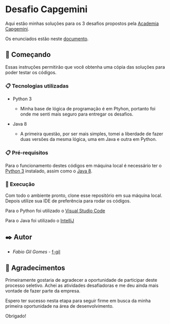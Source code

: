 # Desafio Capgemini

Aqui estão minhas soluções para os 3 desafios propostos pela [Academia Capgemini](https://capgemini.proway.com.br).

Os enunciados estão neste [documento](https://docs.google.com/document/d/1fAzE01t6hEyg8JrbRo7vOA3K2W-NYisF/preview?pru=AAABfyi6JMQ*rjlGHuDSt9us910YPxCYGg).

## 🚀 Começando

Essas instruções permitirão que você obtenha uma cópia das soluções para poder testar os códigos.

### 📋 Tecnologias utilizadas
* Python 3
  * Minha base de lógica de programação é em Ptyhon, portanto foi onde me senti mais seguro para entregar os desafios.
  
* Java 8
  * A primeira questão, por ser mais simples, tomei a liberdade de fazer duas versões da mesma lógica, uma em Java e outra em Python.


### 📋 Pré-requisitos

Para o funcionamento destes códigos em máquina local é necessário ter o [Python 3](https://www.python.org/downloads/) instalado, assim como o [Java 8](https://www.java.com/pt-BR/download/ie_manual.jsp?locale=pt_BR).


### 🔧 Execução

Com todo o ambiente pronto, clone esse repositório em sua máquina local. Depois utilize sua IDE de preferência para rodar os códigos. 

Para o Python foi utilizado o [Visual Studio Code](https://code.visualstudio.com/download)

Para o Java foi utilizado o [IntelliJ](https://www.jetbrains.com/pt-br/idea/download/)


## ✒️ Autor

* *Fabio Gil Gomes* - [f-gil](https://github.com/f-gil)


## 🎁 Agradecimentos

Primeiramente gostaria de agradecer a oportunidade de participar deste processo seletivo. Achei as atividades desafiadoras e me deu ainda mais vontade de fazer parte da empresa.

Espero ter sucesso nesta etapa para seguir firme em busca da minha primeira oportunidade na área de desenvolvimento.

Obrigado!
